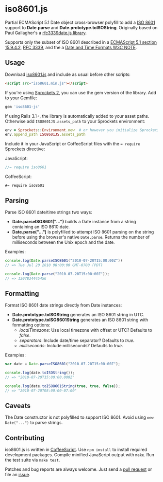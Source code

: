 iso8601.js
==========

Partial ECMAScript 5.1 Date object cross-browser polyfill to add
a [ISO 8601][iso8601] support to **Date.parse** and
**Date.prototype.toISOString**. Originally based on Paul Gallagher's
a [rfc3339date.js library][rfc3339date.js].

Supports only the subset of ISO 8601 described in
a [ECMAScript 5.1 section 15.9.4.2][ecmascript], [RFC 3339][rfc3339], and the
a [Date and Time Formats W3C NOTE][w3c-note].


## Usage

Download [iso8601.js][downloads] and include as usual before other scripts:

```html
<script src="iso8601.min.js"></script>
```

If you're using [Sprockets 2][sprockets], you can use the gem version of the
library. Add to your Gemfile:

```ruby
gem 'iso8601-js'
```

If using Rails 3.1+, the library is automatically added to your asset paths.
Otherwise add `ISO8601JS.assets_path` to your Sprockets environment:

```ruby
env = Sprockets::Environment.new  # or however you initialize Sprockets
env.append_path ISO8601JS.assets_path
```

Include it in your JavaScript or CoffeeScript files with the `= require`
Sprockets directive:

JavaScript:

```javascript
//= require iso8601
```

CoffeeScript:

```coffee-script
#= require iso8601
```


## Parsing

Parse ISO 8601 date/time strings two ways:

* **Date.parseISO8601("...")** builds a Date instance from a string containing
  an ISO 8610 date.
* **Date.parse("...")** is polyfilled to attempt ISO 8601 parsing on the string
  before using the browser's native `Date.parse`. Returns the number of
  milliseconds between the Unix epoch and the date.

Examples:

```js
console.log(Date.parseISO8601("2010-07-20T15:00:00Z"))
// => Tue Jul 20 2010 08:00:00 GMT-0700 (PDT)

console.log(Date.parse("2010-07-20T15:00:00Z"));
// => 1307834445456
```


## Formatting

Format ISO 8601 date strings directly from Date instances:

* **Date.prototype.toISOString** generates an ISO 8601 string in UTC.
* **Date.prototype.toISO8601String** generates an ISO 8601 string with
  formatting options:
  * *localTimezone*: Use local timezone with offset or UTC? Defaults to *false*.
  * *separators*: Include date/time separator? Defaults to *true*.
  * *milliseconds*: Include milliseconds? Defaults to *true*.

Examples:

```js
var date = Date.parseISO8601("2010-07-20T15:00:00Z");

console.log(date.toISOString());
// => "2010-07-20T15:00:00.000Z"

console.log(date.toISO8601String(true, true, false));
// => "2010-07-20T08:00:00-07:00"
```


## Caveats

The Date constructor is not polyfilled to support ISO 8601. Avoid using `new
Date("...")` to parse strings.


## Contributing

iso8601.js is written in [CoffeeScript][coffeescript]. Use `npm install` to
install required development packages. Compile minified JavaScript output with
`make`. Run the test suite via `make test`.

Patches and bug reports are always welcome. Just send a
[pull request][pullrequests] or file an [issue][issues].



[iso8601]:        http://en.wikipedia.org/wiki/ISO_8601
[rfc3339date.js]: https://github.com/tardate/rfc3339date.js
[ecmascript]:     http://www.ecma-international.org/publications/files/ECMA-ST/Ecma-262.pdf
[rfc3339]:        http://www.ietf.org/rfc/rfc3339.txt
[w3c-note]:       http://www.w3.org/TR/NOTE-datetime
[downloads]:      https://github.com/Do/iso8601.js/downloads
[sprockets]:      https://github.com/sstephenson/sprockets
[coffeescript]:   http://coffeescript.org/
[pullrequests]:   https://github.com/Do/iso8601.js/pulls
[issues]:         https://github.com/Do/iso8601.js/issues
